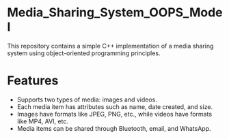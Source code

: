 # Media_Sharing_System_OOPS_Model
This repository contains a simple C++ implementation of a media sharing system using object-oriented programming principles.

# Features
* Supports two types of media: images and videos.
* Each media item has attributes such as name, date created, and size.
* Images have formats like JPEG, PNG, etc., while videos have formats like MP4, AVI, etc.
* Media items can be shared through Bluetooth, email, and WhatsApp.
